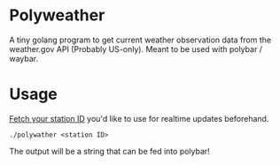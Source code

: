 # Polyweather

A tiny golang program to get current weather observation data from the weather.gov API  (Probably US-only).  Meant to be used with polybar / waybar.

# Usage

[Fetch your station ID](https://forecast.weather.gov/stations.php) you'd like to use for realtime updates beforehand.

`./polywather <station ID>`

The output will be a string that can be fed into polybar!
